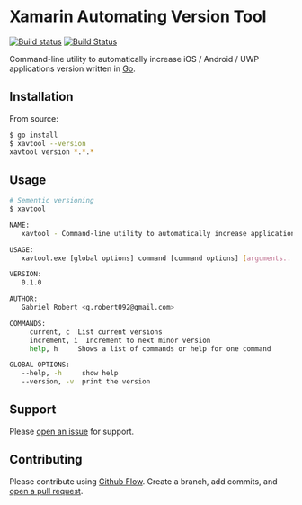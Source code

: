 # Xamarin Automating Version Tool

[![Build status](https://ci.appveyor.com/api/projects/status/6lfimg1j4pw9f807?svg=true)](https://ci.appveyor.com/project/grobert092/xavtool)
[![Build Status](https://travis-ci.org/gabrielrobert/xavtool.svg?branch=master)](https://travis-ci.org/gabrielrobert/xavtool)

Command-line utility to automatically increase iOS / Android / UWP applications version written in [Go](https://golang.org/).

## Installation

From source:

```bash
$ go install
$ xavtool --version
xavtool version *.*.*
```

## Usage

```bash
# Sementic versioning
$ xavtool

NAME:
   xavtool - Command-line utility to automatically increase applications version

USAGE:
   xavtool.exe [global options] command [command options] [arguments...]

VERSION:
   0.1.0

AUTHOR:
   Gabriel Robert <g.robert092@gmail.com>

COMMANDS:
     current, c  List current versions
     increment, i  Increment to next minor version
     help, h     Shows a list of commands or help for one command

GLOBAL OPTIONS:
   --help, -h     show help
   --version, -v  print the version
```

## Support

Please [open an issue](https://github.com/gabrielrobert/xavtool/issues/new) for support.

## Contributing

Please contribute using [Github Flow](https://guides.github.com/introduction/flow/). Create a branch, add commits, and [open a pull request](https://github.com/gabrielrobert/xavtool/compare).